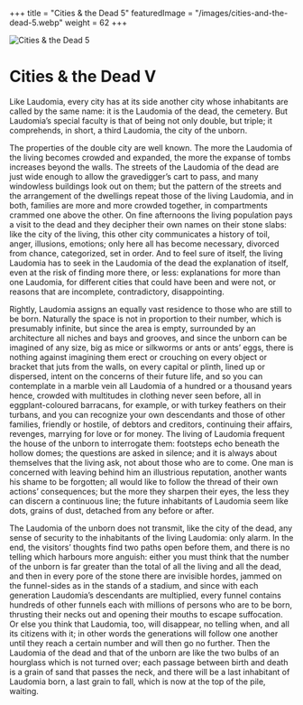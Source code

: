 +++
title = "Cities & the Dead 5"
featuredImage = "/images/cities-and-the-dead-5.webp"
weight = 62
+++

![Cities & the Dead 5](/images/cities-and-the-dead-5.webp)

# Cities & the Dead V

Like Laudomia, every city has at its side another city whose inhabitants are called by the same name: it is the Laudomia of the dead, the cemetery. But Laudomia’s special faculty is that of being not only double, but triple; it comprehends, in short, a third Laudomia, the city of the unborn.

The properties of the double city are well known. The more the Laudomia of the living becomes crowded and expanded, the more the expanse of tombs increases beyond the walls. The streets of the Laudomia of the dead are just wide enough to allow the gravedigger’s cart to pass, and many windowless buildings look out on them; but the pattern of the streets and the arrangement of the dwellings repeat those of the living Laudomia, and in both, families are more and more crowded together, in compartments crammed one above the other. On fine afternoons the living population pays a visit to the dead and they decipher their own names on their stone slabs: like the city of the living, this other city communicates a history of toil, anger, illusions, emotions; only here all has become necessary, divorced from chance, categorized, set in order. And to feel sure of itself, the living Laudomia has to seek in the Laudomia of the dead the explanation of itself, even at the risk of finding more there, or less: explanations for more than one Laudomia, for different cities that could have been and were not, or reasons that are incomplete, contradictory, disappointing.

Rightly, Laudomia assigns an equally vast residence to those who are still to be born. Naturally the space is not in proportion to their number, which is presumably infinite, but since the area is empty, surrounded by an architecture all niches and bays and grooves, and since the unborn can be imagined of any size, big as mice or silkworms or ants or ants’ eggs, there is nothing against imagining them erect or crouching on every object or bracket that juts from the walls, on every capital or plinth, lined up or dispersed, intent on the concerns of their future life, and so you can contemplate in a marble vein all Laudomia of a hundred or a thousand years hence, crowded with multitudes in clothing never seen before, all in eggplant-coloured barracans, for example, or with turkey feathers on their turbans, and you can recognize your own descendants and those of other families, friendly or hostile, of debtors and creditors, continuing their affairs, revenges, marrying for love or for money. The living of Laudomia frequent the house of the unborn to interrogate them: footsteps echo beneath the hollow domes; the questions are asked in silence; and it is always about themselves that the living ask, not about those who are to come. One man is concerned with leaving behind him an illustrious reputation, another wants his shame to be forgotten; all would like to follow the thread of their own actions’ consequences; but the more they sharpen their eyes, the less they can discern a continuous line; the future inhabitants of Laudomia seem like dots, grains of dust, detached from any before or after.

The Laudomia of the unborn does not transmit, like the city of the dead, any sense of security to the inhabitants of the living Laudomia: only alarm. In the end, the visitors’ thoughts find two paths open before them, and there is no telling which harbours more anguish: either you must think that the number of the unborn is far greater than the total of all the living and all the dead, and then in every pore of the stone there are invisible hordes, jammed on the funnel-sides as in the stands of a stadium, and since with each generation Laudomia’s descendants are multiplied, every funnel contains hundreds of other funnels each with millions of persons who are to be born, thrusting their necks out and opening their mouths to escape suffocation. Or else you think that Laudomia, too, will disappear, no telling when, and all its citizens with it; in other words the generations will follow one another until they reach a certain number and will then go no further. Then the Laudomia of the dead and that of the unborn are like the two bulbs of an hourglass which is not turned over; each passage between birth and death is a grain of sand that passes the neck, and there will be a last inhabitant of Laudomia born, a last grain to fall, which is now at the top of the pile, waiting.